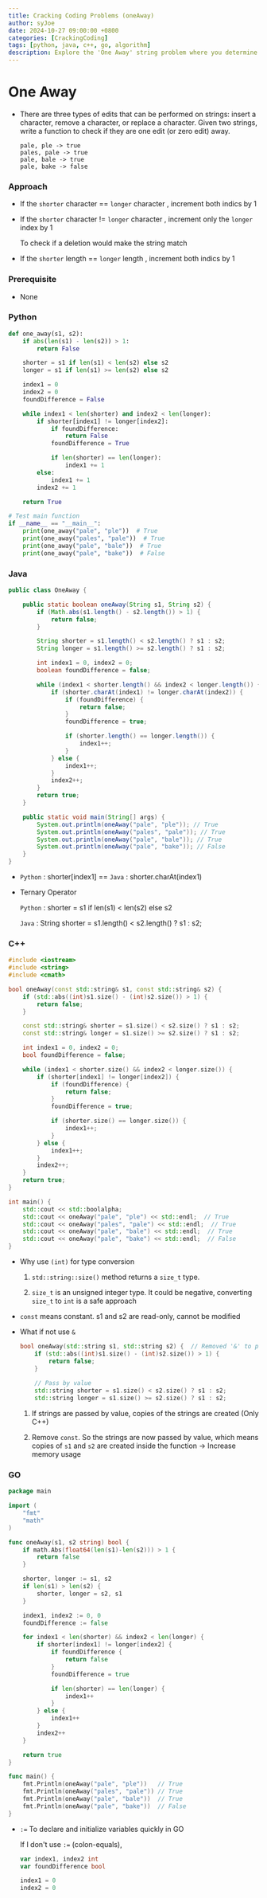 ```yaml
---
title: Cracking Coding Problems (oneAway)
author: syJoe
date: 2024-10-27 09:00:00 +0800
categories: [CrackingCoding]
tags: [python, java, c++, go, algorithm]
description: Explore the 'One Away' string problem where you determine if two strings are one edit (insert, remove, replace) away from being identical. This page provides efficient solutions using multiple programming languages, Python, C++, Java, and Go. Learn how to implement this algorithm with detailed explanations and code comparisons. Discover differences in syntax, type handling, and performance optimization across languages. Also includes best practices like using const references in C++, ternary operators in Java, and := quick declarations in Go. Perfect for preparing coding interviews and enhancing problem-solving skills with diverse code implementations
---
```


# One Away

- There are three types of edits that can be performed on strings: insert a character,
remove a character, or replace a character. Given two strings, write a function to check if they are
one edit (or zero edit) away.

  ```text
  pale, ple -> true
  pales, pale -> true
  pale, bale -> true
  pale, bake -> false
  ```

### Approach

- If the `shorter` character == `longer` character , increment both indics by 1

- If the `shorter` character != `longer` character , increment only the `longer` index by 1

  To check if a deletion would make the string match

- If the `shorter` length == `longer` length , increment both indics by 1

### Prerequisite

- None

### Python

```python
def one_away(s1, s2):
    if abs(len(s1) - len(s2)) > 1:
        return False

    shorter = s1 if len(s1) < len(s2) else s2
    longer = s1 if len(s1) >= len(s2) else s2

    index1 = 0
    index2 = 0
    foundDifference = False

    while index1 < len(shorter) and index2 < len(longer):
        if shorter[index1] != longer[index2]:
            if foundDifference:
                return False
            foundDifference = True

            if len(shorter) == len(longer):
                index1 += 1
        else:
            index1 += 1
        index2 += 1

    return True

# Test main function
if __name__ == "__main__":
    print(one_away("pale", "ple"))  # True
    print(one_away("pales", "pale"))  # True
    print(one_away("pale", "bale"))  # True
    print(one_away("pale", "bake"))  # False
```

### Java

```java
public class OneAway {

    public static boolean oneAway(String s1, String s2) {
        if (Math.abs(s1.length() - s2.length()) > 1) {
            return false;
        }

        String shorter = s1.length() < s2.length() ? s1 : s2;
        String longer = s1.length() >= s2.length() ? s1 : s2;

        int index1 = 0, index2 = 0;
        boolean foundDifference = false;

        while (index1 < shorter.length() && index2 < longer.length()) {
            if (shorter.charAt(index1) != longer.charAt(index2)) {
                if (foundDifference) {
                    return false;
                }
                foundDifference = true;

                if (shorter.length() == longer.length()) {
                    index1++;
                }
            } else {
                index1++;
            }
            index2++;
        }
        return true;
    }

    public static void main(String[] args) {
        System.out.println(oneAway("pale", "ple")); // True
        System.out.println(oneAway("pales", "pale")); // True
        System.out.println(oneAway("pale", "bale")); // True
        System.out.println(oneAway("pale", "bake")); // False
    }
}
```

- `Python` : shorter[index1] == `Java` : shorter.charAt(index1)

- Ternary Operator

  `Python` : shorter = s1 if len(s1) < len(s2) else s2

  `Java` : String shorter = s1.length() < s2.length() ? s1 : s2;

### C++

```c++
#include <iostream>
#include <string>
#include <cmath>

bool oneAway(const std::string& s1, const std::string& s2) {
    if (std::abs((int)s1.size() - (int)s2.size()) > 1) {
        return false;
    }

    const std::string& shorter = s1.size() < s2.size() ? s1 : s2;
    const std::string& longer = s1.size() >= s2.size() ? s1 : s2;

    int index1 = 0, index2 = 0;
    bool foundDifference = false;

    while (index1 < shorter.size() && index2 < longer.size()) {
        if (shorter[index1] != longer[index2]) {
            if (foundDifference) {
                return false;
            }
            foundDifference = true;

            if (shorter.size() == longer.size()) {
                index1++;
            }
        } else {
            index1++;
        }
        index2++;
    }
    return true;
}

int main() {
    std::cout << std::boolalpha;
    std::cout << oneAway("pale", "ple") << std::endl;  // True
    std::cout << oneAway("pales", "pale") << std::endl;  // True
    std::cout << oneAway("pale", "bale") << std::endl;  // True
    std::cout << oneAway("pale", "bake") << std::endl;  // False
}
```

- Why use `(int)` for type conversion

  1. `std::string::size()` method returns a `size_t` type.

  2. `size_t` is an unsigned integer type. It could be negative, converting `size_t` to `int` is a safe approach

-  `const` means constant. s1 and s2 are read-only, cannot be modified

- What if not use `&`

  ```c++
  bool oneAway(std::string s1, std::string s2) {  // Removed '&' to pass by value
      if (std::abs((int)s1.size() - (int)s2.size()) > 1) {
          return false;
      }
      
      // Pass by value
      std::string shorter = s1.size() < s2.size() ? s1 : s2;
      std::string longer = s1.size() >= s2.size() ? s1 : s2;
  ```
  1. If strings are passed by value, copies of the strings are created (Only C++)

  2. Remove `const`. So the strings are now passed by value, which means copies of `s1` and `s2` are created inside the function -> Increase memory usage

### GO

```go
package main

import (
	"fmt"
	"math"
)

func oneAway(s1, s2 string) bool {
	if math.Abs(float64(len(s1)-len(s2))) > 1 {
		return false
	}

	shorter, longer := s1, s2
	if len(s1) > len(s2) {
		shorter, longer = s2, s1
	}

	index1, index2 := 0, 0
	foundDifference := false

	for index1 < len(shorter) && index2 < len(longer) {
		if shorter[index1] != longer[index2] {
			if foundDifference {
				return false
			}
			foundDifference = true

			if len(shorter) == len(longer) {
				index1++
			}
		} else {
			index1++
		}
		index2++
	}

	return true
}

func main() {
	fmt.Println(oneAway("pale", "ple"))   // True
	fmt.Println(oneAway("pales", "pale")) // True
	fmt.Println(oneAway("pale", "bale"))  // True
	fmt.Println(oneAway("pale", "bake"))  // False
}
```

- `:=` To declare and initialize variables quickly in GO

  If I don't use `:=` (colon-equals),

  ```go
  var index1, index2 int
  var foundDifference bool

  index1 = 0
  index2 = 0
  ```
